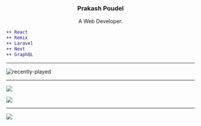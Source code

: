 <h3 align="center">Prakash Poudel</h3>

<p align="center"> A Web Developer. </p>

```diff
++ React
++ Remix
++ Laravel
++ Next
++ GraphQL

```
---
![recently-played](https://spotify-recently-played-readme.vercel.app/api?user=jkiswpg75z69divwh9w75tvg3&count=3)


---
![](https://github-readme-stats.vercel.app/api/top-langs/?username=parkashay&theme=dark&hide_border=false&include_all_commits=false&count_private=false&layout=compact)


![](https://quotes-github-readme.vercel.app/api?type=horizontal&theme=radical)

---
[![](https://visitcount.itsvg.in/api?id=parkashay&icon=5&color=9)](https://visitcount.itsvg.in)






